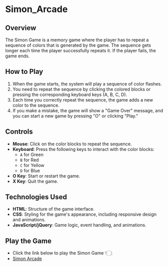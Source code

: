 # Simon_Arcade

## Overview
The Simon Game is a memory game where the player has to repeat a sequence of colors that is generated by the game. The sequence gets longer each time the player successfully repeats it. If the player fails, the game ends.

## How to Play
1. When the game starts, the system will play a sequence of color flashes.
2. You need to repeat the sequence by clicking the colored blocks or pressing the corresponding keyboard keys (A, B, C, D).
3. Each time you correctly repeat the sequence, the game adds a new color to the sequence.
4. If you make a mistake, the game will show a "Game Over" message, and you can start a new game by pressing "O" or clicking "Play."

## Controls
- **Mouse**: Click on the color blocks to repeat the sequence.
- **Keyboard**: Press the following keys to interact with the color blocks:
  - `A` for Green
  - `B` for Red
  - `C` for Yellow
  - `D` for Blue
- **O Key**: Start or restart the game.
- **X Key**: Quit the game.

## Technologies Used
- **HTML**: Structure of the game interface.
- **CSS**: Styling for the game's appearance, including responsive design and animations.
- **JavaScript/jQuery**: Game logic, event handling, and animations.

## Play the Game
- Click the link below to play the Simon Game 👇🏻:
- [Simon Arcade](https://vikas-047.github.io/Simon_Arcade/)
